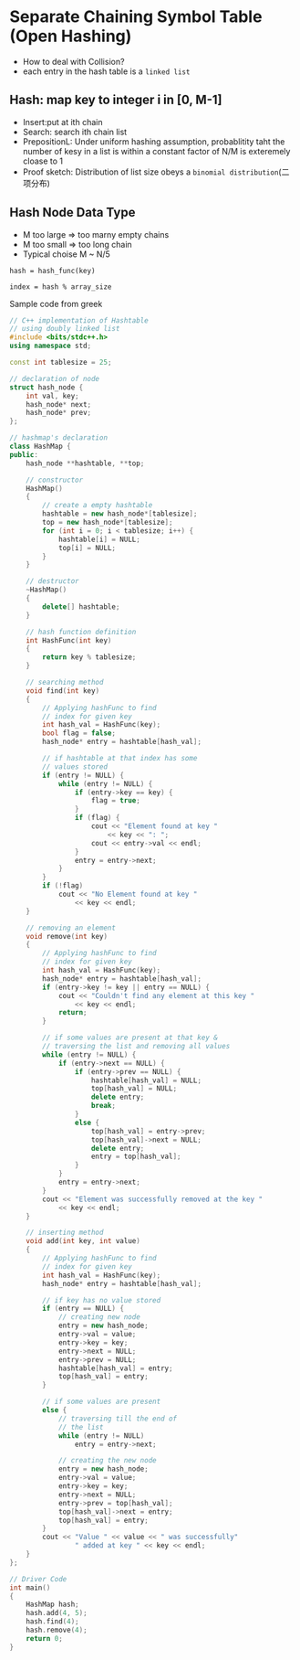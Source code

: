 # Separate Chaining Symbol Table (Open Hashing)
* How to deal with Collision?
* each entry in the hash table is a `linked list`
## Hash: map key to integer i in [0, M-1]
* Insert:put at ith chain
* Search: search ith chain list
* PrepositionL:
Under uniform hashing assumption, probablitity taht the number of kesy in a list
is within a constant factor of N/M is exteremely cloase to 1
* Proof sketch: Distribution of list size obeys a `binomial distribution`(二项分布)

## Hash Node Data Type
* M too large => too marny empty chains
* M too small => too long chain
* Typical choise M ~ N/5

`hash = hash_func(key)`

`index = hash % array_size`

Sample code from greek
```cpp
// C++ implementation of Hashtable 
// using doubly linked list 
#include <bits/stdc++.h> 
using namespace std; 

const int tablesize = 25; 

// declaration of node 
struct hash_node { 
	int val, key; 
	hash_node* next; 
	hash_node* prev; 
}; 

// hashmap's declaration 
class HashMap { 
public: 
	hash_node **hashtable, **top; 

	// constructor 
	HashMap() 
	{ 
		// create a empty hashtable 
		hashtable = new hash_node*[tablesize]; 
		top = new hash_node*[tablesize]; 
		for (int i = 0; i < tablesize; i++) { 
			hashtable[i] = NULL; 
			top[i] = NULL; 
		} 
	} 

	// destructor 
	~HashMap() 
	{ 
		delete[] hashtable; 
	} 

	// hash function definition 
	int HashFunc(int key) 
	{ 
		return key % tablesize; 
	} 

	// searching method 
	void find(int key) 
	{ 
		// Applying hashFunc to find 
		// index for given key 
		int hash_val = HashFunc(key); 
		bool flag = false; 
		hash_node* entry = hashtable[hash_val]; 

		// if hashtable at that index has some 
		// values stored 
		if (entry != NULL) { 
			while (entry != NULL) { 
				if (entry->key == key) { 
					flag = true; 
				} 
				if (flag) { 
					cout << "Element found at key "
						<< key << ": "; 
					cout << entry->val << endl; 
				} 
				entry = entry->next; 
			} 
		} 
		if (!flag) 
			cout << "No Element found at key "
				<< key << endl; 
	} 

	// removing an element 
	void remove(int key) 
	{ 
		// Applying hashFunc to find 
		// index for given key 
		int hash_val = HashFunc(key); 
		hash_node* entry = hashtable[hash_val]; 
		if (entry->key != key || entry == NULL) { 
			cout << "Couldn't find any element at this key "
				<< key << endl; 
			return; 
		} 

		// if some values are present at that key & 
		// traversing the list and removing all values 
		while (entry != NULL) { 
			if (entry->next == NULL) { 
				if (entry->prev == NULL) { 
					hashtable[hash_val] = NULL; 
					top[hash_val] = NULL; 
					delete entry; 
					break; 
				} 
				else { 
					top[hash_val] = entry->prev; 
					top[hash_val]->next = NULL; 
					delete entry; 
					entry = top[hash_val]; 
				} 
			} 
			entry = entry->next; 
		} 
		cout << "Element was successfully removed at the key "
			<< key << endl; 
	} 

	// inserting method 
	void add(int key, int value) 
	{ 
		// Applying hashFunc to find 
		// index for given key 
		int hash_val = HashFunc(key); 
		hash_node* entry = hashtable[hash_val]; 

		// if key has no value stored 
		if (entry == NULL) { 
			// creating new node 
			entry = new hash_node; 
			entry->val = value; 
			entry->key = key; 
			entry->next = NULL; 
			entry->prev = NULL; 
			hashtable[hash_val] = entry; 
			top[hash_val] = entry; 
		} 

		// if some values are present 
		else { 
			// traversing till the end of 
			// the list 
			while (entry != NULL) 
				entry = entry->next; 

			// creating the new node 
			entry = new hash_node; 
			entry->val = value; 
			entry->key = key; 
			entry->next = NULL; 
			entry->prev = top[hash_val]; 
			top[hash_val]->next = entry; 
			top[hash_val] = entry; 
		} 
		cout << "Value " << value << " was successfully"
				" added at key " << key << endl; 
	} 
}; 

// Driver Code 
int main() 
{ 
	HashMap hash; 
	hash.add(4, 5); 
	hash.find(4); 
	hash.remove(4); 
	return 0; 
} 

```
